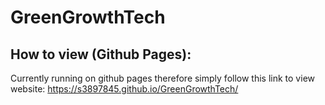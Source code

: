# GreenGrowthTech

## How to view (Github Pages):

Currently running on github pages therefore simply follow this link to view website: https://s3897845.github.io/GreenGrowthTech/
